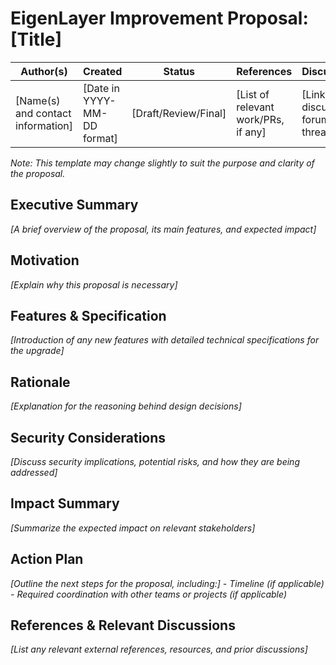 # EigenLayer Improvement Proposal: [Title]

| Author(s) | Created | Status | References | Discussions |
|-------------|-----------|---------|------|----------|
| [Name(s) and contact information] | [Date in YYYY-MM-DD format] | [Draft/Review/Final] | [List of relevant work/PRs, if any] | [Link to discussion forum or thread] |

*Note: This template may change slightly to suit the purpose and clarity of the proposal.*

## Executive Summary
*[A brief overview of the proposal, its main features, and expected impact]*

## Motivation
*[Explain why this proposal is necessary]*

## Features & Specification
*[Introduction of any new features with detailed technical specifications for the upgrade]*

## Rationale
*[Explanation for the reasoning behind design decisions]*

## Security Considerations
*[Discuss security implications, potential risks, and how they are being addressed]*

## Impact Summary
*[Summarize the expected impact on relevant stakeholders]*

## Action Plan
*[Outline the next steps for the proposal, including:]*
*- Timeline (if applicable)*
*- Required coordination with other teams or projects (if applicable)*

## References & Relevant Discussions
*[List any relevant external references, resources, and prior discussions]*
